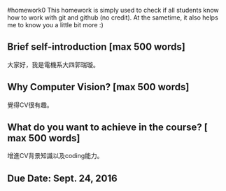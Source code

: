 #homework0
This homework is simply used to check if all students know how to work with git and github (no credit).
At the sametime, it also helps me to know you a little bit more :)

## Brief self-introduction [max 500 words]
大家好，我是電機系大四郭瑞璇。
## Why Computer Vision? [max 500 words]
覺得CV很有趣。
## What do you want to achieve in the course? [ max 500 words]
增進CV背景知識以及coding能力。

## Due Date: Sept. 24, 2016
